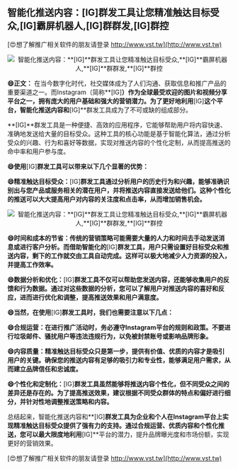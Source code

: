 ## **智能化推送内容：**[IG]**群发工具让您精准触达目标受众,**[IG]**霸屏机器人,**[IG]**群群发,**[IG]**群控**

[😍想了解推广相关软件的朋友请登录 http://www.vst.tw](http://www.vst.tw)

 <center><img src="https://vst.tw/MP4/tuiguang/png/7.png" alt="智能化推送内容：**[IG]**群发工具让您精准触达目标受众,**[IG]**霸屏机器人,**[IG]**群群发,**[IG]**群控"></center>

**😄正文：**
在当今数字化时代，社交媒体成为了人们沟通、获取信息和推广产品的重要渠道之一。而Instagram（简称**[IG]**）作为全球最受欢迎的图片和视频分享平台之一，拥有庞大的用户基础和强大的营销潜力。为了更好地利用**[IG]**这个平台，智能化推送内容和**[IG]**群发工具成为了不可或缺的组成部分。

**[IG]**群发工具是一种便捷、高效的应用程序，它能够帮助用户将内容快速、准确地发送给大量的目标受众。这种工具的核心功能是基于智能化算法，通过分析受众的兴趣、行为和喜好等数据，实现对推送内容的个性化定制，从而提高推送的命中率和用户参与度。

**😄使用**[IG]**群发工具可以带来以下几个显著的优势：**

**😄精准触达目标受众：**[IG]**群发工具通过分析用户的历史行为和兴趣，能够准确识别出与您产品或服务相关的潜在用户，并将推送内容直接发送给他们。这种个性化的推送可以大大提高用户对内容的关注度和点击率，从而增加销售机会。**

 <center><img src="https://vst.tw/MP4/tuiguang/png/2.png" alt="智能化推送内容：**[IG]**群发工具让您精准触达目标受众,**[IG]**霸屏机器人,**[IG]**群群发,**[IG]**群控"></center>

**😄时间和成本的节省：传统的营销策略可能需要大量的人力和时间去手动发送消息或进行客户分析。而借助智能化的**[IG]**群发工具，用户只需设置好目标受众和推送内容，剩下的工作就交由工具自动完成。这样可以极大地减少人力资源的投入，并提高工作效率。**

**😄数据分析和优化：**[IG]**群发工具不仅可以帮助您发送内容，还能够收集用户的反馈和行为数据。通过对这些数据的分析，您可以了解用户对推送内容的喜好和反应，进而进行优化和调整，提高推送效果和用户满意度。**

**😄当然，在使用**[IG]**群发工具时，我们也需要注意以下几点：**

**😄合规运营：在进行推广活动时，务必遵守Instagram平台的规则和政策。不要进行垃圾邮件、骚扰用户等违法违规行为，以免被封禁账号或影响品牌形象。**

**😄内容质量：精准触达目标受众只是第一步，提供有价值、优质的内容才是吸引用户的关键。确保您的推送内容有足够的吸引力和专业性，能够满足用户需求，从而建立品牌信任和忠诚度。**

**😄个性化和定制化：**[IG]**群发工具虽然能够将推送内容个性化，但不同受众之间的差异还是存在的。为了提高推送效果，建议根据不同受众群体的特点和偏好进行细分，并针对性地调整推送策略和内容。**

总结起来，智能化推送内容和**[IG]**群发工具为企业和个人在Instagram平台上实现精准触达目标受众提供了强有力的支持。通过合规运营、优质内容和个性化推送，您可以最大限度地利用**[IG]**平台的潜力，提升品牌曝光度和市场份额，实现更好的营销效果。

[😍想了解推广相关软件的朋友请登录 http://www.vst.tw](http://www.vst.tw)



